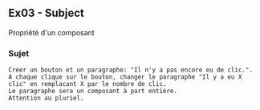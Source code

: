 ## Ex03 - Subject

Propriété d'un composant

### Sujet

```
Créer un bouton et un paragraphe: "Il n'y a pas encore eu de clic.".
A chaque clique sur le bouton, changer le paragraphe "Il y a eu X clic" en remplacant X par le nombre de clic.
Le paragraphe sera un composant à part entière.
Attention au pluriel.
```